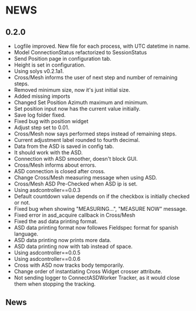 # NEWS

## 0.2.0

- Logfile improved. New file for each process, with UTC datetime in name.
- Model ConnectionStatus refactorized to SessionStatus
- Send Position page in configuration tab.
- Height is set in configuration.
- Using solys v0.2.1a1.
- Cross/Mesh informs the user of next step and number of remaining steps.
- Removed minimum size, now it's just initial size.
- Added missing imports
- Changed Set Position Azimuth maximum and minimum.
- Set position input now has the current value initially.
- Save log folder fixed.
- Fixed bug with position widget
- Adjust step set to 0.01.
- Cross/Mesh now says performed steps instead of remaining steps.
- Current adjustment label rounded to fourth decimal.
- Data from the ASD is saved in config tab.
- It should work with the ASD.
- Connection with ASD smoother, doesn't block GUI.
- Cross/Mesh informs about errors.
- ASD connection is closed after cross.
- Change Cross/Mesh measuring message when using ASD.
- Cross/Mesh ASD Pre-Checked when ASD ip is set.
- Using asdcontroller==0.0.3
- Default countdown value depends on if the checkbox is initially checked or not.
- Fixed bug when showing "MEASURING...", "MEASURE NOW" message.
- Fixed error in asd_acquire callback in Cross/Mesh
- Fixed the asd data printing format.
- ASD data printing format now followes Fieldspec format for spanish language.
- ASD data printing now prints more data.
- ASD data printing now with tab instead of space.
- Using asdcontroller==0.0.5
- Using asdcontroller==0.0.6
- Cross with ASD now tracks body temporarily.
- Change order of instantiating Cross Widget crosser attribute.
- Not sending logger to ConnectASDWorker Tracker, as it would close them when stopping the tracking.

## News

